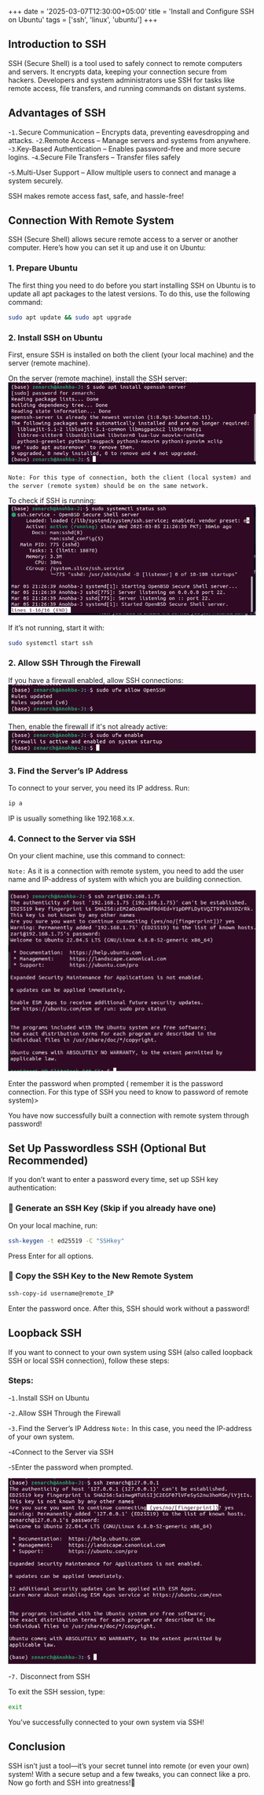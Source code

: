 +++
date = '2025-03-07T12:30:00+05:00'
title = 'Install and Configure SSH on Ubuntu'
tags = ['ssh', 'linux', 'ubuntu']
+++

## Introduction to SSH

SSH (Secure Shell) is a tool used to safely connect to remote computers and servers. It encrypts data, keeping your connection secure from hackers. Developers and system administrators use SSH for tasks like remote access, file transfers, and running commands on distant systems.

## Advantages of SSH

-`1.`Secure Communication – Encrypts data, preventing eavesdropping and attacks.
-`2`.Remote Access – Manage servers and systems from anywhere.
-`3`.Key-Based Authentication – Enables password-free and more secure logins.
-`4`.Secure File Transfers – Transfer files safely

-`5`.Multi-User Support – Allow multiple users to connect and manage a system securely.

SSH makes remote access fast, safe, and hassle-free!

## Connection With Remote System

SSH (Secure Shell) allows secure remote access to a server or another computer. Here’s how you can set it up and use it on Ubuntu:

### 1. Prepare Ubuntu

The first thing you need to do before you start installing SSH on Ubuntu is to update all apt packages to the latest versions. To do this, use the following command:

```sh
sudo apt update && sudo apt upgrade
```

### 2. Install SSH on Ubuntu

First, ensure SSH is installed on both the client (your local machine) and the server (remote machine).

On the server (remote machine), install the SSH server:
![command screenshot](/ssh/ss1.png)

`Note: For this type of connection, both the client (local system) and the server (remote system) should be on the same network.`

To check if SSH is running:
![command screenshot](/ssh/ss2.png)

If it’s not running, start it with:

```sh
sudo systemctl start ssh
```

### 2. Allow SSH Through the Firewall

If you have a firewall enabled, allow SSH connections:
![command screenshot](/ssh/ss3.png)

Then, enable the firewall if it's not already active:
![command screenshot](/ssh/ss4.png)

### 3. Find the Server’s IP Address
To connect to your server, you need its IP address. Run:

```sh
ip a
```

IP is usually something like 192.168.x.x.

### 4. Connect to the Server via SSH
On your client machine, use this command to connect:

`Note:` As it is a connection with remote system, you need to add the user name and IP-address of system with which you are building connection.

![command screenshot](/ssh/ss5.png)

Enter the password when prompted ( remember it is the password connection. For this type of SSH you need to know to password of remote system)>

You have now successfully built a connection with remote system through password!

## Set Up Passwordless SSH (Optional But Recommended)

If you don’t want to enter a password every time, set up SSH key authentication:

### 🔹 Generate an SSH Key (Skip if you already have one)

On your local machine, run:

```sh
ssh-keygen -t ed25519 -C "SSHkey"
```

Press Enter for all options.

### 🔹 Copy the SSH Key to the New Remote System

```sh
ssh-copy-id username@remote_IP
```

Enter the password once. After this, SSH should work without a password!

## Loopback SSH

If you want to connect to your own system using SSH (also called loopback SSH or local SSH connection), follow these steps:

### Steps: 

-`1.`Install SSH on Ubuntu

-`2.`Allow SSH Through the Firewall

-`3.`Find the Server’s IP Address 
`Note:` In this case, you need the IP-address of your own system.

-`4`Connect to the Server via SSH

-`5`Enter the password when prompted.

![command screenshot](/ssh/ss6.png)

-`7.` Disconnect from SSH

To exit the SSH session, type:

```sh
exit
```

You’ve successfully connected to your own system via SSH!

## Conclusion
SSH isn’t just a tool—it’s your secret tunnel into remote (or even your own) system! With a secure setup and a few tweaks, you can connect like a pro. Now go forth and SSH into greatness!🚀